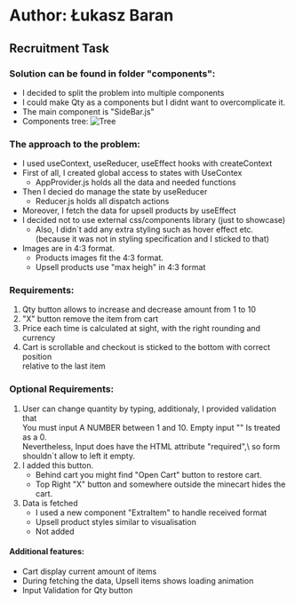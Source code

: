 # Author: Łukasz Baran

## Recruitment Task

### Solution can be found in folder "components":

- I decided to split the problem into multiple components 
- I could make Qty as a components but I didnt want to overcomplicate it. 
- The main component is "SideBar.js"
- Components tree:
![Tree](https://github.com/lukasz-b96/Job-1-Task/blob/main/Tree.png)

### The approach to the problem:

- I used useContext, useReducer, useEffect hooks with createContext
- First of all, I created global access to states with UseContex
    - AppProvider.js holds all the data and needed functions 
- Then I decied do manage the state by useReducer
    - Reducer.js holds all dispatch actions  
- Moreover, I fetch the data for upsell products by useEffect
- I decided not to use external css/components library (just to showcase)
  - Also, I didn`t add any extra styling such as hover effect etc.\
    (because it was not in styling specification and I sticked to that)
- Images are in 4:3 format. 
  - Products images fit the 4:3 format. 
  - Upsell products use "max heigh" in 4:3 format

### Requirements:
1. Qty button allows to increase and decrease amount from 1 to 10
2. "X" button remove the item from cart
3. Price each time is calculated at sight, with the right rounding and currency
4. Cart is scrollable and checkout is sticked to the bottom with correct position\
    relative to the last item


### Optional Requirements:
1. User can change quantity by typing, additionaly, I provided validation that\
    You must input A NUMBER between 1 and 10. Empty input "" Is treated as a 0.\
    Nevertheless, Input does have the HTML attribute "required",\ 
    so form shouldn`t allow to left it empty. 
2. I added this button. 
    - Behind cart you might find "Open Cart" button to restore cart.
    - Top Right "X" button and somewhere outside the minecart hides the cart.
3. Data is fetched 
   - I used a new component "ExtraItem" to handle received format
   - Upsell product styles similar to visualisation
   - Not added 
#### Additional features:
- Cart display current amount of items
- During fetching the data, Upsell items shows loading animation
- Input Validation for Qty button

